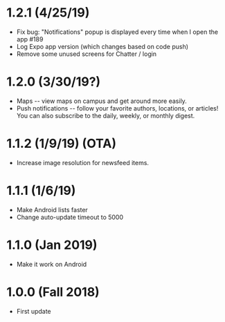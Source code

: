 # 1.2.1 (4/25/19)
- Fix bug: "Notifications" popup is displayed every time when I open the app #189
- Log Expo app version (which changes based on code push)
- Remove some unused screens for Chatter / login

# 1.2.0 (3/30/19?)
- Maps -- view maps on campus and get around more easily.
- Push notifications -- follow your favorite authors, locations, or articles! You can also subscribe to the daily, weekly, or monthly digest.

# 1.1.2 (1/9/19) (OTA)
- Increase image resolution for newsfeed items.

# 1.1.1 (1/6/19)
- Make Android lists faster 
- Change auto-update timeout to 5000

# 1.1.0 (Jan 2019)
- Make it work on Android

# 1.0.0 (Fall 2018)
- First update